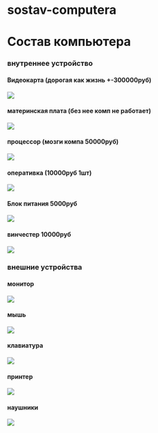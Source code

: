 # sostav-computera
 <html>
 <body>
   <h1>Состав компьютера</h1>
   <h3>внутреннее устройство</h3>
  <h4>Видеокарта (дорогая как жизнь +-300000руб)</h4>
  <img src="https://user-images.githubusercontent.com/77286271/137675202-e96ac6fe-dbe3-48c3-8007-ba737b7f3cf0.png">
  <h4>материнская плата (без нее комп не работает)</h4>
  <img src="https://user-images.githubusercontent.com/77286271/137675345-d1595f5c-2dce-4b1f-8ed9-a92a2600b05d.png">
  <h4>процессор (мозги компа 50000руб)</h4>
  <img src="https://user-images.githubusercontent.com/77286271/137676283-ab431137-6629-476b-9c0c-8dc8a33630ba.jpeg">
  <h4>оперативка (10000руб 1шт)</h4>
  <img src="https://user-images.githubusercontent.com/77286271/137675898-a7722f77-3ff0-435c-bc00-b1691bf43e2a.png">
  <h4>Блок питания 5000руб</h4>
   <img src="https://user-images.githubusercontent.com/77286271/137676044-a2d36041-5ba8-43ff-8f54-f215b84d1bfb.png">
  <h4>винчестер 10000руб</h4>
  <img src="https://user-images.githubusercontent.com/77286271/137676195-71e3f723-ea91-4283-9b03-abed7f643322.jpeg">
   <h3>внешние устройства</h3>
   <h4>монитор</h4>
    <img src="https://user-images.githubusercontent.com/77286271/137676726-1f9b64e6-fb23-4c54-8d9d-20970c18b7ef.png
">
  <h4>мышь</h4>
    <img src="https://user-images.githubusercontent.com/77286271/137676783-f5757c51-203d-40c9-9eb9-af53833dd778.png
">
  <h4>клавиатура</h4> 
  <img src="!https://user-images.githubusercontent.com/77286271/137676821-7ce2f759-8359-4d6a-b659-b397a5cbb1fa.jpeg
">
  <h4>принтер</h4>
    <img src="https://user-images.githubusercontent.com/77286271/137676942-8b333b28-5043-46a3-81aa-8fa39aa71c75.jpeg
">
  <h4>наушники</h4>
  <img src="https://user-images.githubusercontent.com/77286271/137676897-64d8f244-559d-4d68-ae84-dd0bb7582c5c.png
">
  
 </body>
 </html>
